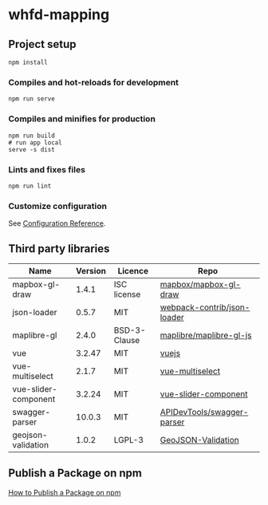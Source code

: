# whfd-mapping

## Project setup
```
npm install
```

### Compiles and hot-reloads for development
```
npm run serve
```

### Compiles and minifies for production
```
npm run build
# run app local
serve -s dist
```

### Lints and fixes files
```
npm run lint
```

### Customize configuration
See [Configuration Reference](https://cli.vuejs.org/config/).

## Third party libraries
| Name                 | Version | Licence      | Repo                                                                          |
| -------------------- | ------- | ------------ | ----------------------------------------------------------------------------- |
| mapbox-gl-draw       | 1.4.1   | ISC license  | [mapbox/mapbox-gl-draw](https://github.com/mapbox/mapbox-gl-draw)             |
| json-loader          | 0.5.7   | MIT          | [webpack-contrib/json-loader](https://github.com/webpack-contrib/json-loader) |
| maplibre-gl          | 2.4.0   | BSD-3-Clause | [maplibre/maplibre-gl-js](https://github.com/maplibre/maplibre-gl-js)         |
| vue                  | 3.2.47  | MIT          | [vuejs](https://github.com/vuejs)                                             |
| vue-multiselect      | 2.1.7   | MIT          | [vue-multiselect](https://github.com/shentao/vue-multiselect)                 |
| vue-slider-component | 3.2.24  | MIT          | [vue-slider-component](https://github.com/NightCatSama/vue-slider-component)  |
| swagger-parser       | 10.0.3  | MIT          | [APIDevTools/swagger-parser](https://github.com/APIDevTools/swagger-parser)   |
| geojson-validation   | 1.0.2   | LGPL-3       | [GeoJSON-Validation](https://gitlab.com/mjbecze/GeoJSON-Validation)           |

## Publish a Package on npm
[How to Publish a Package on npm](https://www.makeuseof.com/npm-publish-package-how/)